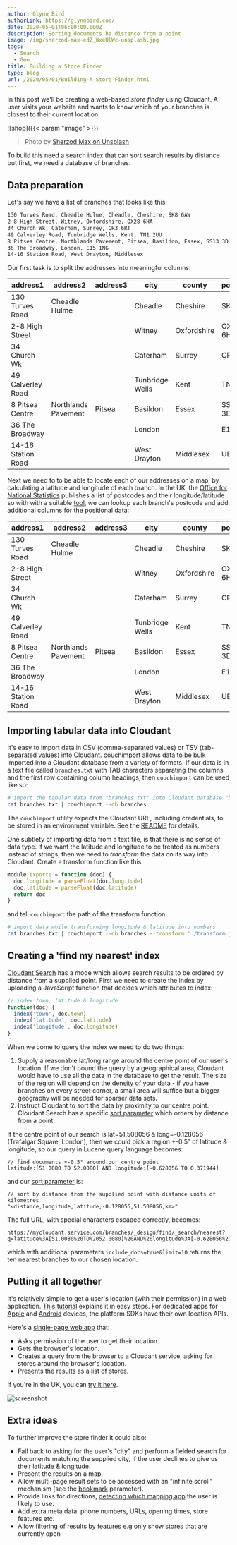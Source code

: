 ```yaml
---
author: Glynn Bird
authorLink: https://glynnbird.com/
date: 2020-05-01T06:00:00.000Z
description: Sorting documents be distance from a point
image: /img/sherzod-max-edZ_WxeUlWc-unsplash.jpg
tags:
  - Search
  - Geo
title: Building a Store Finder
type: blog
url: /2020/05/01/Building-A-Store-Finder.html
---
```



In this post we'll be creating a web-based _store finder_ using Cloudant. A user visits your website and wants to know which of your branches is closest to their current location.

![shop]({{< param "image" >}})
> Photo by [Sherzod Max on Unsplash](https://unsplash.com/photos/edZ_WxeUlWc)

To build this need a search index that can sort search results by distance but first, we need a database of branches.

## Data preparation

Let's say we have a list of branches that looks like this:

```txt
130 Turves Road, Cheadle Hulme, Cheadle, Cheshire, SK8 6AW
2-8 High Street, Witney, Oxfordshire, OX28 6HA
34 Church Wk, Caterham, Surrey, CR3 6RT
49 Calverley Road, Tunbridge Wells, Kent, TN1 2UU
8 Pitsea Centre, Northlands Pavement, Pitsea, Basildon, Essex, SS13 3DU
36 The Broadway, London, E15 1NG
14-16 Station Road, West Drayton, Middlesex
```

Our first task is to split the addresses into meaningful columns:

| address1                                              | address2                         | address3                 | city                 | county             | postcode |
|-------------------------------------------------------|----------------------------------|--------------------------|----------------------|--------------------|----------|
| 130 Turves Road                                       | Cheadle Hulme                    |                          | Cheadle              | Cheshire           | SK8 6AW  |
| 2-8 High Street                                       |                                  |                          | Witney               | Oxfordshire        | OX28 6HA |
| 34 Church Wk                                          |                                  |                          | Caterham             | Surrey             | CR3 6RT  |
| 49 Calverley Road                                     |                                  |                          | Tunbridge Wells      | Kent               | TN1 2UU  |
| 8 Pitsea Centre                                       | Northlands Pavement              | Pitsea                   | Basildon             | Essex              | SS13 3DU |
| 36 The Broadway                                       |                                  |                          | London               |                    | E15 1NG  |
| 14-16 Station Road                                    |                                  |                          | West Drayton         | Middlesex          | UB7 7BY  |

Next we need to to be able to locate each of our addresses on a map, by calculating a latitude and longitude of each branch. In the UK, the [Office for National Statistics](https://geoportal.statistics.gov.uk/datasets/4f71f3e9806d4ff895996f832eb7aacf) publishes a list of postcodes and their longitude/latitude so with with a suitable [tool](https://github.com/glynnbird/postcodelookup), we can lookup each branch's postcode and add additional columns for the positional data: 

| address1                                              | address2                         | address3                 | city                 | county             | postcode | longitude | latitude  |
|-------------------------------------------------------|----------------------------------|--------------------------|----------------------|--------------------|----------|-----------|-----------|
| 130 Turves Road                                       | Cheadle Hulme                    |                          | Cheadle              | Cheshire           | SK8 6AW  | -2.206689 | 53.373407 |
| 2-8 High Street                                       |                                  |                          | Witney               | Oxfordshire        | OX28 6HA | -1.484964 | 51.785435 |
| 34 Church Wk                                          |                                  |                          | Caterham             | Surrey             | CR3 6RT  | -0.077256 | 51.281556 |
| 49 Calverley Road                                     |                                  |                          | Tunbridge Wells      | Kent               | TN1 2UU  | 0.266187  | 51.134097 |
| 8 Pitsea Centre                                       | Northlands Pavement              | Pitsea                   | Basildon             | Essex              | SS13 3DU | 0.504061  | 51.566237 |
| 36 The Broadway                                       |                                  |                          | London               |                    | E15 1NG  | 0.001901  | 51.541677 |
| 14-16 Station Road                                    |                                  |                          | West Drayton         | Middlesex          | UB7 7BY  | -0.474192 | 51.509073 |

## Importing tabular data into Cloudant

It's easy to import data in CSV (comma-separated values) or TSV (tab-separated values) into Cloudant. [couchimport](https://www.npmjs.com/package/couchimport) allows data to be bulk imported into a Cloudant database from a variety of formats. If our data is in a text file called `branches.txt` with TAB characters separating the columns and the first row containing column headings, then `couchimport` can be used like so:

```sh
# import the tabular data from "branches.txt" into Cloudant database "branches"
cat branches.txt | couchimport --db branches
```

The `couchimport` utility expects the Cloudant URL, including credentials, to be stored in an environment variable. See the [README](https://www.npmjs.com/package/couchimport) for details.

One subtlety of importing data from a text file, is that there is no sense of data type. If we want the latitude and longitude to be treated as numbers instead of strings, then we need to _transform_  the data on its way into Cloudant. Create a transform function like this:

```js
module.exports = function (doc) {
  doc.longitude = parseFloat(doc.longitude)
  doc.latitude = parseFloat(doc.latitude)
  return doc
}
```

and tell `couchimport` the path of the transform function:

```sh
# import data while transforming longitude & latitude into numbers
cat branches.txt | couchimport --db branches --transform './transform.js'
```

## Creating a 'find my nearest' index

[Cloudant Search](https://cloud.ibm.com/docs/services/Cloudant?topic=cloudant-search#geographical-searches) has a mode which allows search results to be ordered by distance from a supplied point. First we need to create the index by uploading a JavaScript function that decides which attributes to index:


```js
// index town, latitude & longitude
function(doc) {
  index('town', doc.town)
  index('latitude', doc.latitude)
  index('longitude', doc.longitude)
}
```

When we come to query the index we need to do two things:

1. Supply a reasonable lat/long range around the centre point of our user's location. If we don't bound the query by a geographical area, Cloudant would have to use all the data in the database to get the result. The size of the region will depend on the density of your data - if you have branches on every street corner, a small area will suffice but a bigger geography will be needed for sparser data sets.
2. Instruct Cloudant to sort the data by proximity to our centre point. Cloudant Search has a specific [sort parameter](https://cloud.ibm.com/docs/services/Cloudant?topic=cloudant-search#geographical-searches) which orders by distance from a point

If the centre point of our search is lat=51.508056 & long=-0.128056 (Trafalgar Square, London), then we could pick a region +-0.5° of latitude & longitude, so our query in Lucene query language becomes:

```
// find documents +-0.5° around our centre point
latitude:[51.0080 TO 52.0080] AND longitude:[-0.628056 TO 0.371944]
```

and our [sort parameter](https://cloud.ibm.com/docs/services/Cloudant?topic=cloudant-search#geographical-searches) is:

```
// sort by distance from the supplied point with distance units of kilometres
"<distance,longitude,latitude,-0.128056,51.508056,km>"
```

The full URL, with special characters escaped correctly, becomes:

```
https://mycloudant.service.com/branches/_design/find/_search/nearest?q=latitude%3A[51.0080%20TO%2052.0080]%20AND%20longitude%3A[-0.628056%20TO%200.371944]&sort=%22%3Cdistance,longitude,latitude,-0.128056,51.508056,km%3E%22&include_docs=true&limit=10
```

which with additional parameters `include_docs=true&limit=10` returns the ten nearest branches to our chosen location.

## Putting it all together

It's relatively simple to get a user's location (with their permission) in a web application. [This tutorial](https://developers.google.com/web/fundamentals/native-hardware/user-location) explains it in easy steps. For dedicated apps for [Apple](https://developer.apple.com/documentation/corelocation/getting_the_user_s_location) and [Android](https://developer.android.com/training/location) devices, the platform SDKs have their own location APIs.

Here's a [single-page web app](https://github.com/glynnbird/storefinder/blob/master/index.html) that:

- Asks permission of the user to get their location.
- Gets the browser's location.
- Creates a query from the browser to a Cloudant service, asking for stores around the browser's location.
- Presents the results as a list of stores.

If you're in the UK, you can [try it here](https://glynnbird.github.io/storefinder/).

![screenshot](/img/storefinderscreenshot.png)

## Extra ideas

To further improve the store finder it could also:

- Fall back to asking for the user's "city" and perform a fielded search for documents matching the supplied city, if the user declines to give us their latitude & longitude.
- Present the results on a map.
- Allow multi-page result sets to be accessed with an "infinite scroll" mechanism (see the [bookmark](https://cloud.ibm.com/docs/services/Cloudant?topic=cloudant-search) parameter).
- Provide links for directions, [detecting which mapping app](https://medium.com/@colinlord/opening-native-map-apps-from-the-mobile-browser-afd66fbbb8a4) the user is likely to use.
- Add extra meta data: phone numbers, URLs, opening times, store features etc.
- Allow filtering of results by features e.g only show stores that are currently open 

